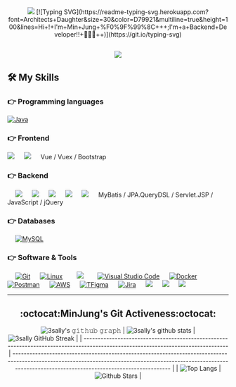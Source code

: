 <div align="center">
 <img src='https://ifh.cc/g/xQHKQB.jpg' border='0'></a>
[![Typing SVG](https://readme-typing-svg.herokuapp.com?font=Architects+Daughter&size=30&color=D79921&multiline=true&height=100&lines=Hi+!+I'm+Min+Jung+%F0%9F%99%8C+++;I'm+a+Backend+Developer!!+👩🏻‍💻++)](https://git.io/typing-svg)

  <!--  백준 티어 큰 버전  -->
  <!--  [![Solved.ac프로필](http://mazassumnida.wtf/api/v2/generate_badge?boj=3sally)](https://solved.ac/3sally) -->
  <!--  백준 티어 작은 버전  -->
  <a href="https://solved.ac/3sally"><img src="http://mazassumnida.wtf/api/mini/generate_badge?boj=3sally"/></a>
 ---
 </div>
 

<!--  <a href="https://amused-viper-137.notion.site/About-MinJung-be0a2f1f0df14bdbaf4bb7a3d5fcb3e9"><img src="https://img.shields.io/badge/Notion-ffffff?style=flat-square&logo=notion&logoColor=black"/></a> 👈 포트폴리오  -->

## 🛠️ My Skills

### 👉 Programming languages

<p align="left"> 
  
<a href="https://www.java.com/en/">
    <img alt="Java" src="https://img.shields.io/badge/Java-ED8B00?style=for-the-badge&logo=java&logoColor=white"/>
</a>

</p>

### 👉 Frontend
<p align="left"> 
 <img src="https://img.shields.io/badge/HTML5-E34F26?style=for-the-badge&logo=HTML5&logoColor=white" />
 &emsp;
<img src="https://img.shields.io/badge/CSS3-1572B6?style=for-the-badge&logo=CSS3&logoColor=white" />
 &emsp;
 Vue / Vuex / Bootstrap 
</p>

### 👉 Backend
<p align="left"> 
 &emsp;
<img src="https://img.shields.io/badge/Spring Boot-6DB33F?style=for-the-badge&logo=Spring Boot&logoColor=white" />
 &emsp;
 <img src="https://img.shields.io/badge/Spring Security-6DB33F?style=for-the-badge&logo=Spring Security&logoColor=white"/>
 &emsp;
<img src="https://img.shields.io/badge/JSON Web Tokens-000000?style=for-the-badge&logo=JSON Web Tokens&logoColor=white"/>
 &emsp;
<img src="https://img.shields.io/badge/Swagger-85EA2D?style=for-the-badge&logo=Swagger&logoColor=white"/>
 &emsp;
<img src="https://img.shields.io/badge/Gradle-02303A?style=for-the-badge&logo=Gradle&logoColor=white" />
 &emsp;
 MyBatis / JPA.QueryDSL / Servlet.JSP / JavaScript / jQuery
</p>

### 👉 Databases 
<p align="left">
  &emsp;
    <a href="https://www.mysql.com/"><img alt="MySQL" src="https://img.shields.io/badge/MySQL-00000F?style=for-the-badge&logo=mysql&logoColor=white"></a>
  &emsp;
</p>

 ### 👉 Software & Tools
 
<p>
  &emsp;
    <a href="#"><img alt="Git" src="https://img.shields.io/badge/Git-F05032?style=for-the-badge&logo=git&logoColor=white"></a>
  &emsp;
    <a href="#"><img alt="Linux" src="https://img.shields.io/badge/Linux-FCC624?style=for-the-badge&logo=linux&logoColor=black"></a>
  &emsp;
<img src="https://img.shields.io/badge/IntelliJ-000000?style=for-the-badge&logo=IntelliJ&logoColor=white" style="height : auto; margin-left : 10px; margin-right : 10px;"/>
  &emsp; 
    <a href="#"><img alt="Visual Studio Code" src="https://img.shields.io/badge/Visual_Studio_Code-0078D4?style=for-the-badge&logo=visual%20studio%20code&logoColor=white"></a>
  &emsp;  
    <a href="#"><img alt="Docker" src="https://img.shields.io/badge/Docker-2CA5E0?style=for-the-badge&logo=docker&logoColor=white"></a>
     &emsp;
    <a href="#"><img alt="Postman" src="https://img.shields.io/badge/Postman-FF6C37?style=for-the-badge&logo=Postman&logoColor=white"></a>
     &emsp;
    <a href="#"><img alt="AWS" src="https://img.shields.io/badge/Amazon_AWS-232F3E?style=for-the-badge&logo=amazon-aws&logoColor=white"></a>
    &emsp;
    <a href="#"><img alt="TFigma" src="https://img.shields.io/badge/Figma-F24E1E?style=for-the-badge&logo=figma&logoColor=white"></a>
    &emsp; 
    <a href="#"><img alt="Jira" src="https://img.shields.io/badge/Jira-0052CC?style=for-the-badge&logo=Jira&logoColor=white"></a>
    &emsp;
 <img src="https://img.shields.io/badge/GitLab-FC6D26?style=for-the-badge&logo=GitLab&logoColor=white" />
 &emsp;
<img src="https://img.shields.io/badge/Mattermost-0058CC?style=for-the-badge&logo=Mattermost&logoColor=white"/>
 &emsp;
<img src="https://img.shields.io/badge/Notion-000000?style=for-the-badge&logo=Notion&logoColor=white"/>
 &emsp;
</p>

  
---
<div align="center">
 
## :octocat:MinJung's Git Activeness:octocat:

![3sally's 𝚐𝚒𝚝𝚑𝚞𝚋 𝚐𝚛𝚊𝚙𝚑](https://activity-graph.herokuapp.com/graph?username=3sally&theme=redical&hide_border=true&area=true)
| ![3sally's github stats](https://github-readme-stats.vercel.app/api?username=3sally&show_icons=true&theme=radical)             | ![3sally GitHub Streak](https://github-readme-streak-stats.herokuapp.com/?user=3sally&theme=radical)                                                                                                           |
| --------------------------------------------------------------------------------------------------------------------------------- | ----------------------------------------------------------------------------------------------------------------------------------------------------------------------------------------------------------------- |
| ![Top Langs](https://github-readme-stats.vercel.app/api/top-langs/?username=3sally&langs_count=8&theme=radical&layout=compact) | ![Github Stars](https://github-readme-stats.vercel.app/api?username=3sally&show_icons=true&locale=en&count_private=true&hide_rank=true&custom_title=My%20GitHub%20Stats&disable_animations=true&theme=radical) |
</div>
